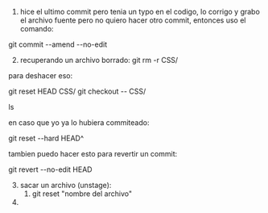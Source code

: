 
1. hice el ultimo commit pero tenia un typo en el codigo, lo corrigo y grabo el archivo fuente pero no quiero hacer otro commit, entonces uso el comando:

git commit --amend --no-edit

2. recuperando un archivo borrado:
git rm -r CSS/

para deshacer eso:

git reset HEAD CSS/
git checkout -- CSS/

ls

en caso que yo ya lo hubiera commiteado:

git reset --hard HEAD^

tambien puedo hacer esto para revertir un commit:

git revert --no-edit HEAD

3.  sacar un archivo (unstage):
	1. git reset "nombre del archivo"
4. 